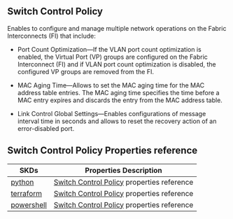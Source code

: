 ## Switch Control Policy
Enables to configure and manage multiple network operations on the Fabric Interconnects (FI) that include:

- Port Count Optimization—If the VLAN port count optimization is enabled, the Virtual Port (VP) groups are configured on the Fabric Interconnect (FI) and if VLAN port count optimization is disabled, the configured VP groups are removed from the FI.

- MAC Aging Time—Allows to set the MAC aging time for the MAC address table entries. The MAC aging time specifies the time before a MAC entry expires and discards the entry from the MAC address table.

- Link Control Global Settings—Enables configurations of message interval time in seconds and allows to reset the recovery action of an error-disabled port.


## Switch Control Policy Properties reference
| SKDs | Properties Description
| ---- | ------------------- |
| [python](https://github.com/CiscoDevNet/intersight-python/) | [Switch Control Policy](https://github.com/CiscoDevNet/intersight-python/tree/main/intersight/model/fabric_switch_control_policy.py) properties reference |                 |
| [terraform](https://github.com/CiscoDevNet/terraform-provider-intersight/) | [Switch Control Policy](https://registry.terraform.io/providers/CiscoDevNet/intersight/latest/docs/resources/fabric_switch_control_policy) properties reference |
| [powershell](https://github.com/CiscoDevNet/intersight-powershell/) | [Switch Control Policy](https://github.com/CiscoDevNet/intersight-powershell/blob/main/docs/New-IntersightFabricSwitchControlPolicy.md) properties reference